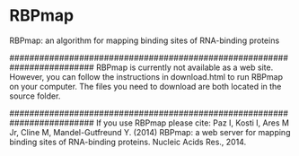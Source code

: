 # RBPmap
RBPmap: an algorithm for mapping binding sites of RNA-binding proteins

#########################################################################
RBPmap is currently not available as a web site. However, you can follow the instructions in download.html to run RBPmap on your computer. The files you need to download are both located in the source folder.

#########################################################################
If you use RBPmap please cite: Paz I, Kosti I, Ares M Jr, Cline M, Mandel-Gutfreund Y. (2014) RBPmap: a web server for mapping binding sites of RNA-binding proteins. Nucleic Acids Res., 2014. 




